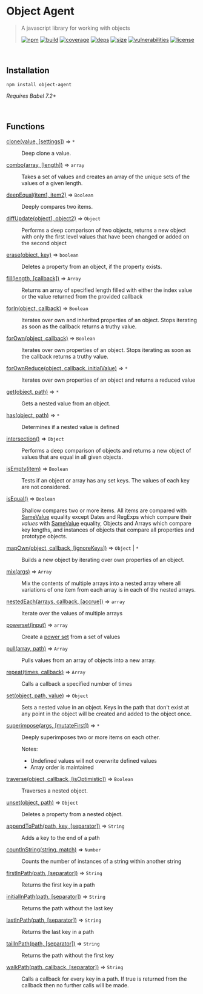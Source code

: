 # Object Agent

> A javascript library for working with objects
>
> [![npm][npm]][npm-url]
[![build][build]][build-url]
[![coverage][coverage]][coverage-url]
[![deps][deps]][deps-url]
[![size][size]][size-url]
[![vulnerabilities][vulnerabilities]][vulnerabilities-url]
[![license][license]][license-url]

<br><a name="Installation"></a>

## Installation
```
npm install object-agent
```
_Requires Babel 7.2+_


<br>

## Functions

<dl>
<dt><a href="docs/clone.md">clone(value, [settings])</a> ⇒ <code>*</code></dt>
<dd><p>Deep clone a value.</p>
</dd>
<dt><a href="docs/combo.md">combo(array, [length])</a> ⇒ <code>array</code></dt>
<dd><p>Takes a set of values and creates an array of the unique sets of the values of a given length.</p>
</dd>
<dt><a href="docs/deepEqual.md">deepEqual(item1, item2)</a> ⇒ <code>Boolean</code></dt>
<dd><p>Deeply compares two items.</p>
</dd>
<dt><a href="docs/diffUpdate.md">diffUpdate(object1, object2)</a> ⇒ <code>Object</code></dt>
<dd><p>Performs a deep comparison of two objects, returns a new object with only the first level values that have been changed or added on the second object</p>
</dd>
<dt><a href="docs/erase.md">erase(object, key)</a> ⇒ <code>boolean</code></dt>
<dd><p>Deletes a property from an object, if the property exists.</p>
</dd>
<dt><a href="docs/fill.md">fill(length, [callback])</a> ⇒ <code>Array</code></dt>
<dd><p>Returns an array of specified length filled with either the index value or the value returned from the provided callback</p>
</dd>
<dt><a href="docs/forIn.md">forIn(object, callback)</a> ⇒ <code>Boolean</code></dt>
<dd><p>Iterates over own and inherited properties of an object. Stops iterating as soon as the callback returns a truthy value.</p>
</dd>
<dt><a href="docs/forOwn.md">forOwn(object, callback)</a> ⇒ <code>Boolean</code></dt>
<dd><p>Iterates over own properties of an object. Stops iterating as soon as the callback returns a truthy value.</p>
</dd>
<dt><a href="docs/forOwnReduce.md">forOwnReduce(object, callback, initialValue)</a> ⇒ <code>*</code></dt>
<dd><p>Iterates over own properties of an object and returns a reduced value</p>
</dd>
<dt><a href="docs/get.md">get(object, path)</a> ⇒ <code>*</code></dt>
<dd><p>Gets a nested value from an object.</p>
</dd>
<dt><a href="docs/has.md">has(object, path)</a> ⇒ <code>*</code></dt>
<dd><p>Determines if a nested value is defined</p>
</dd>
<dt><a href="docs/intersection.md">intersection()</a> ⇒ <code>Object</code></dt>
<dd><p>Performs a deep comparison of objects and returns a new object of values that are equal in all given objects.</p>
</dd>
<dt><a href="docs/isEmpty.md">isEmpty(item)</a> ⇒ <code>Boolean</code></dt>
<dd><p>Tests if an object or array has any set keys. The values of each key are not considered.</p>
</dd>
<dt><a href="docs/isEqual.md">isEqual()</a> ⇒ <code>Boolean</code></dt>
<dd><p>Shallow compares two or more items. All items are compared with <a href="https://developer.mozilla.org/en-US/docs/Web/JavaScript/Equality_comparisons_and_sameness#Same-value_equality">SameValue</a> equality except Dates and RegExps which compare their <em>values</em> with <a href="https://developer.mozilla.org/en-US/docs/Web/JavaScript/Equality_comparisons_and_sameness#Same-value_equality">SameValue</a> equality, Objects and Arrays which compare key lengths, and instances of objects that compare all properties and prototype objects.</p>
</dd>
<dt><a href="docs/mapOwn.md">mapOwn(object, callback, [ignoreKeys])</a> ⇒ <code>Object</code> | <code>*</code></dt>
<dd><p>Builds a new object by iterating over own properties of an object.</p>
</dd>
<dt><a href="docs/mix.md">mix(args)</a> ⇒ <code>Array</code></dt>
<dd><p>Mix the contents of multiple arrays into a nested array where all variations of one item from each array is in each of the nested arrays.</p>
</dd>
<dt><a href="docs/nestedEach.md">nestedEach(arrays, callback, [accrue])</a> ⇒ <code>array</code></dt>
<dd><p>Iterate over the values of multiple arrays</p>
</dd>
<dt><a href="docs/powerset.md">powerset(input)</a> ⇒ <code>array</code></dt>
<dd><p>Create a <a href="https://en.wikipedia.org/wiki/Power_set">power set</a> from a set of values</p>
</dd>
<dt><a href="docs/pull.md">pull(array, path)</a> ⇒ <code>Array</code></dt>
<dd><p>Pulls values from an array of objects into a new array.</p>
</dd>
<dt><a href="docs/repeat.md">repeat(times, callback)</a> ⇒ <code>Array</code></dt>
<dd><p>Calls a callback a specified number of times</p>
</dd>
<dt><a href="docs/set.md">set(object, path, value)</a> ⇒ <code>Object</code></dt>
<dd><p>Sets a nested value in an object. Keys in the path that don&#39;t exist at any point in the object will be created and added to the object once.</p>
</dd>
<dt><a href="docs/superimpose.md">superimpose(args, [mutateFirst])</a> ⇒ <code>*</code></dt>
<dd><p>Deeply superimposes two or more items on each other.</p>
<p>Notes:</p>
<ul>
<li>Undefined values will not overwrite defined values</li>
<li>Array order is maintained</li>
</ul>
</dd>
<dt><a href="docs/traverse.md">traverse(object, callback, [isOptimistic])</a> ⇒ <code>Boolean</code></dt>
<dd><p>Traverses a nested object.</p>
</dd>
<dt><a href="docs/unset.md">unset(object, path)</a> ⇒ <code>Object</code></dt>
<dd><p>Deletes a property from a nested object.</p>
</dd>
<dt><a href="docs/appendToPath.md">appendToPath(path, key, [separator])</a> ⇒ <code>String</code></dt>
<dd><p>Adds a key to the end of a path</p>
</dd>
<dt><a href="docs/countInString.md">countInString(string, match)</a> ⇒ <code>Number</code></dt>
<dd><p>Counts the number of instances of a string within another string</p>
</dd>
<dt><a href="docs/firstInPath.md">firstInPath(path, [separator])</a> ⇒ <code>String</code></dt>
<dd><p>Returns the first key in a path</p>
</dd>
<dt><a href="docs/initialInPath.md">initialInPath(path, [separator])</a> ⇒ <code>String</code></dt>
<dd><p>Returns the path without the last key</p>
</dd>
<dt><a href="docs/lastInPath.md">lastInPath(path, [separator])</a> ⇒ <code>String</code></dt>
<dd><p>Returns the last key in a path</p>
</dd>
<dt><a href="docs/tailInPath.md">tailInPath(path, [separator])</a> ⇒ <code>String</code></dt>
<dd><p>Returns the path without the first key</p>
</dd>
<dt><a href="docs/walkPath.md">walkPath(path, callback, [separator])</a> ⇒ <code>String</code></dt>
<dd><p>Calls a callback for every key in a path. If true is returned from the callback then no further calls will be made.</p>
</dd>
</dl>

[npm]: https://img.shields.io/npm/v/object-agent.svg
[npm-url]: https://npmjs.com/package/object-agent
[build]: https://travis-ci.org/DarrenPaulWright/object-agent.svg?branch&#x3D;master
[build-url]: https://travis-ci.org/DarrenPaulWright/object-agent
[coverage]: https://coveralls.io/repos/github/DarrenPaulWright/object-agent/badge.svg?branch&#x3D;master
[coverage-url]: https://coveralls.io/github/DarrenPaulWright/object-agent?branch&#x3D;master
[deps]: https://david-dm.org/darrenpaulwright/object-agent.svg
[deps-url]: https://david-dm.org/darrenpaulwright/object-agent
[size]: https://packagephobia.now.sh/badge?p&#x3D;object-agent
[size-url]: https://packagephobia.now.sh/result?p&#x3D;object-agent
[vulnerabilities]: https://snyk.io/test/github/DarrenPaulWright/object-agent/badge.svg?targetFile&#x3D;package.json
[vulnerabilities-url]: https://snyk.io/test/github/DarrenPaulWright/object-agent?targetFile&#x3D;package.json
[license]: https://img.shields.io/github/license/DarrenPaulWright/object-agent.svg
[license-url]: https://npmjs.com/package/object-agent/LICENSE.md
